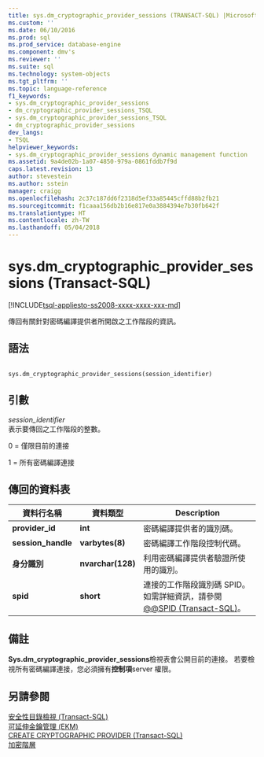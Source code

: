 ```yaml
---
title: sys.dm_cryptographic_provider_sessions (TRANSACT-SQL) |Microsoft 文件
ms.custom: ''
ms.date: 06/10/2016
ms.prod: sql
ms.prod_service: database-engine
ms.component: dmv's
ms.reviewer: ''
ms.suite: sql
ms.technology: system-objects
ms.tgt_pltfrm: ''
ms.topic: language-reference
f1_keywords:
- sys.dm_cryptographic_provider_sessions
- dm_cryptographic_provider_sessions_TSQL
- sys.dm_cryptographic_provider_sessions_TSQL
- dm_cryptographic_provider_sessions
dev_langs:
- TSQL
helpviewer_keywords:
- sys.dm_cryptographic_provider_sessions dynamic management function
ms.assetid: 9a4de02b-1a07-4850-979a-0861fddb7f9d
caps.latest.revision: 13
author: stevestein
ms.author: sstein
manager: craigg
ms.openlocfilehash: 2c37c187dd6f2318d5ef33a85445cffd88b2fb21
ms.sourcegitcommit: f1caaa156db2b16e817e0a3884394e7b30fb642f
ms.translationtype: HT
ms.contentlocale: zh-TW
ms.lasthandoff: 05/04/2018
---
```

# <a name="sysdmcryptographicprovidersessions-transact-sql"></a>sys.dm_cryptographic_provider_sessions (Transact-SQL)
[!INCLUDE[tsql-appliesto-ss2008-xxxx-xxxx-xxx-md](../../includes/tsql-appliesto-ss2008-xxxx-xxxx-xxx-md.md)]

  傳回有關針對密碼編譯提供者所開啟之工作階段的資訊。  
 
## <a name="syntax"></a>語法  
  
```  
  
sys.dm_cryptographic_provider_sessions(session_identifier)  
```  
  
## <a name="arguments"></a>引數  
 *session_identifier*  
 表示要傳回之工作階段的整數。  
  
 0 = 僅限目前的連接  
  
 1 = 所有密碼編譯連接  
  
## <a name="table-returned"></a>傳回的資料表  
  
|資料行名稱|資料類型|Description|  
|-----------------|---------------|-----------------|  
|**provider_id**|**int**|密碼編譯提供者的識別碼。|  
|**session_handle**|**varbytes(8)**|密碼編譯工作階段控制代碼。|  
|**身分識別**|**nvarchar(128)**|利用密碼編譯提供者驗證所使用的識別。|  
|**spid**|**short**|連接的工作階段識別碼 SPID。 如需詳細資訊，請參閱 [@@SPID &#40;Transact-SQL&#41;](../../t-sql/functions/spid-transact-sql.md)。|  
  
## <a name="remarks"></a>備註  
 **Sys.dm_cryptographic_provider_sessions**檢視表會公開目前的連接。 若要檢視所有密碼編譯連接，您必須擁有**控制項**server 權限。  
  
## <a name="see-also"></a>另請參閱  
 [安全性目錄檢視 &#40;Transact-SQL&#41;](../../relational-databases/system-catalog-views/security-catalog-views-transact-sql.md)   
 [可延伸金鑰管理 &#40;EKM&#41;](../../relational-databases/security/encryption/extensible-key-management-ekm.md)   
 [CREATE CRYPTOGRAPHIC PROVIDER &#40;Transact-SQL&#41;](../../t-sql/statements/create-cryptographic-provider-transact-sql.md)   
 [加密階層](../../relational-databases/security/encryption/encryption-hierarchy.md)  
  
  
